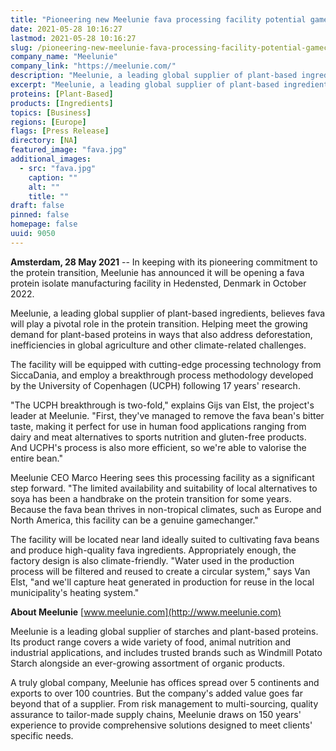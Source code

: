 ```yaml
---
title: "Pioneering new Meelunie fava processing facility potential gamechanger in the protein transition"
date: 2021-05-28 10:16:27
lastmod: 2021-05-28 10:16:27
slug: /pioneering-new-meelunie-fava-processing-facility-potential-gamechanger-protein-transition
company_name: "Meelunie"
company_link: "https://meelunie.com/"
description: "Meelunie, a leading global supplier of plant-based ingredients, has announced it will be opening a fava protein isolate manufacturing facility in Hedensted, Denmark in October 2022."
excerpt: "Meelunie, a leading global supplier of plant-based ingredients, has announced it will be opening a fava protein isolate manufacturing facility in Hedensted, Denmark in October 2022."
proteins: [Plant-Based]
products: [Ingredients]
topics: [Business]
regions: [Europe]
flags: [Press Release]
directory: [NA]
featured_image: "fava.jpg"
additional_images:
  - src: "fava.jpg"
    caption: ""
    alt: ""
    title: ""
draft: false
pinned: false
homepage: false
uuid: 9050
---
```

**Amsterdam, 28 May 2021** -- In keeping with its pioneering commitment
to the protein transition, Meelunie has announced it will be opening a
fava protein isolate manufacturing facility in Hedensted, Denmark in
October 2022.

Meelunie, a leading global supplier of plant-based ingredients, believes
fava will play a pivotal role in the protein transition. Helping meet
the growing demand for plant-based proteins in ways that also address
deforestation, inefficiencies in global agriculture and other
climate-related challenges.

The facility will be equipped with cutting-edge processing technology
from SiccaDania, and employ a breakthrough process methodology developed
by the University of Copenhagen (UCPH) following 17 years' research.

"The UCPH breakthrough is two-fold," explains Gijs van Elst, the
project's leader at Meelunie. "First, they've managed to remove the fava
bean's bitter taste, making it perfect for use in human food
applications ranging from dairy and meat alternatives to sports
nutrition and gluten-free products. And UCPH's process is also more
efficient, so we're able to valorise the entire bean."

Meelunie CEO Marco Heering sees this processing facility as a
significant step forward. "The limited availability and suitability of
local alternatives to soya has been a handbrake on the protein
transition for some years. Because the fava bean thrives in non-tropical
climates, such as Europe and North America, this facility can be a
genuine gamechanger."

The facility will be located near land ideally suited to cultivating
fava beans and produce high-quality fava ingredients. Appropriately
enough, the factory design is also climate-friendly. "Water used in the
production process will be filtered and reused to create a circular
system," says Van Elst, "and we'll capture heat generated in production
for reuse in the local municipality's heating system."

**About Meelunie** [www.meelunie.com](http://www.meelunie.com)

Meelunie is a leading global supplier of starches and plant-based
proteins. Its product range covers a wide variety of food, animal
nutrition and industrial applications, and includes trusted brands such
as Windmill Potato Starch alongside an ever-growing assortment of
organic products.

A truly global company, Meelunie has offices spread over 5 continents
and exports to over 100 countries. But the company's added value goes
far beyond that of a supplier. From risk management to multi-sourcing,
quality assurance to tailor-made supply chains, Meelunie draws on 150
years' experience to provide comprehensive solutions designed to meet
clients' specific needs.
